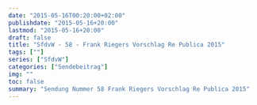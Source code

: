 ```yaml
---
date: "2015-05-16T00:20:00+02:00"
publishdate: "2015-05-16+20:00"
lastmod: "2015-05-16+20:00"
draft: false
title: "SfdvW - 58 - Frank Riegers Vorschlag Re Publica 2015"
tags: [""]
series: ["SfdvW"]
categories: ["Sendebeitrag"]
img: ""
toc: false
summary: "Sendung Nummer 58 Frank Riegers Vorschlag Re Publica 2015"
---
```


<div id="example"></div>
<script src="https://cdn.podlove.org/web-player/embed.js"></script>

<script>
  podlovePlayer('#example', '/blog/sfdvw58.json');
</script>
